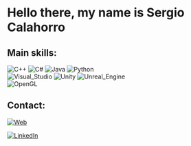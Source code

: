 # Hello there, my name is Sergio Calahorro

## Main skills:
![C++](https://img.shields.io/badge/C++-000000?style=for-the-badge&logo=c%2B%2B&logoColor=white&labelColor=101010)
![C#](https://img.shields.io/badge/C_Sharp-000000?style=for-the-badge&logo=c-sharp&logoColor=white&labelColor=101010)
![Java](https://img.shields.io/badge/Java-000000?style=for-the-badge&logo=java&logoColor=white&labelColor=101010)
![Python](https://img.shields.io/badge/Python-000000?style=for-the-badge&logo=python&logoColor=white&labelColor=101010)
</br>
![Visual_Studio](https://img.shields.io/badge/Visual_Studio-000000?style=for-the-badge&logo=visual-studio&logoColor=white&labelColor=101010)
![Unity](https://img.shields.io/badge/Unity-000000?style=for-the-badge&logo=unity&logoColor=white&labelColor=101010)
![Unreal_Engine](https://img.shields.io/badge/Unreal_Engine-000000?style=for-the-badge&logo=unreal-engine&logoColor=white&labelColor=101010)
</br>
![OpenGL](https://img.shields.io/badge/OpenGL-000000?style=for-the-badge&logo=opengl&logoColor=white&labelColor=101010)
</br>

## Contact:
[![Web](https://img.shields.io/badge/My_Portfolio-000000?style=for-the-badge&logo=dev.to&logoColor=white&labelColor=101010)](https://sergiocalahorro.github.io)

[![LinkedIn](https://img.shields.io/badge/LinkedIn-Sergio_Calahorro-0077B5?style=for-the-badge&logo=linkedin&logoColor=white&labelColor=101010)](https://www.linkedin.com/in/sergiocalahorro)
